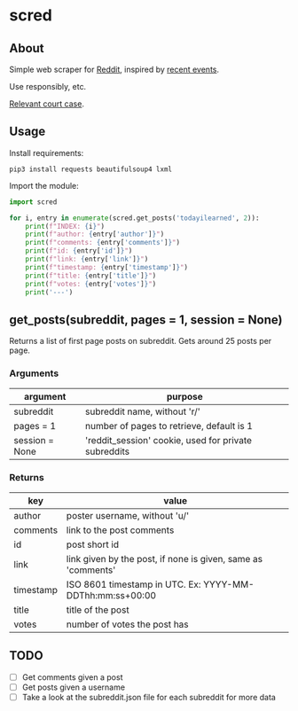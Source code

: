 # scred

## About

Simple web scraper for [Reddit](https://old.reddit.com), inspired by
[recent events](https://en.wikipedia.org/wiki/2023_Reddit_API_controversy).

Use responsibly, etc.

[Relevant court case](https://en.wikipedia.org/wiki/HiQ_Labs_v._LinkedIn).

## Usage

Install requirements:

```
pip3 install requests beautifulsoup4 lxml
```

Import the module:

```python
import scred

for i, entry in enumerate(scred.get_posts('todayilearned', 2)):
    print(f"INDEX: {i}")
    print(f"author: {entry['author']}")
    print(f"comments: {entry['comments']}")
    print(f"id: {entry['id']}")
    print(f"link: {entry['link']}")
    print(f"timestamp: {entry['timestamp']}")
    print(f"title: {entry['title']}")
    print(f"votes: {entry['votes']}")
    print('---')
```

## get_posts(subreddit, pages = 1, session = None)

Returns a list of first page posts on subreddit. Gets around 25 posts per page.

### Arguments

| argument       | purpose                                              |
| -------------- | ---------------------------------------------------- |
| subreddit      | subreddit name, without 'r/'                         |
| pages = 1      | number of pages to retrieve, default is 1            |
| session = None | 'reddit_session' cookie, used for private subreddits |

### Returns

| key       | value                                                        |
| --------- | ------------------------------------------------------------ |
| author    | poster username, without 'u/'                                |
| comments  | link to the post comments                                    |
| id        | post short id                                                |
| link      | link given by the post, if none is given, same as 'comments' |
| timestamp | ISO 8601 timestamp in UTC. Ex: YYYY-MM-DDThh:mm:ss+00:00     |
| title     | title of the post                                            |
| votes     | number of votes the post has                                 |

## TODO

- [ ] Get comments given a post
- [ ] Get posts given a username
- [ ] Take a look at the subreddit.json file for each subreddit for more data

